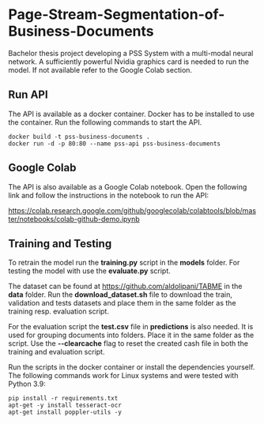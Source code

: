 # Page-Stream-Segmentation-of-Business-Documents
Bachelor thesis project developing a PSS System with a multi-modal neural network. A sufficiently powerful Nvidia graphics card is needed to run the model. If not available refer to the Google Colab section.

## Run API
The API is available as a docker container. Docker has to be installed to use the container.
Run the following commands to start the API.

    docker build -t pss-business-documents .
    docker run -d -p 80:80 --name pss-api pss-business-documents


## Google Colab 
The API is also available as a Google Colab notebook.
Open the following link and follow the instructions in the notebook to run the API: 

https://colab.research.google.com/github/googlecolab/colabtools/blob/master/notebooks/colab-github-demo.ipynb

## Training and Testing
To retrain the model run the **training.py** script in the **models** folder.
For testing the model with use the **evaluate.py** script.

The dataset can be found at https://github.com/aldolipani/TABME in the **data** folder.
Run the **download_dataset.sh** file to download the train, validation and tests datasets and place them in the same folder as the training resp. evaluation script.

For the evaluation script the **test.csv** file in **predictions** is also needed. It is used for grouping documents into folders. Place it in the same folder as the script.
Use the **--clearcache** flag to reset the created cash file in both the training and evaluation script.

Run the scripts in the docker container or install the dependencies yourself.
The following commands work for Linux systems and were tested with Python 3.9:
    
    pip install -r requirements.txt
    apt-get -y install tesseract-ocr
    apt-get install poppler-utils -y
